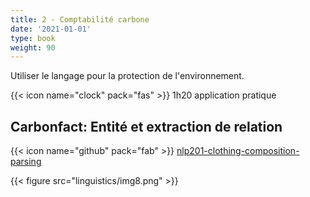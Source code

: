 ```yaml
---
title: 2 - Comptabilité carbone
date: '2021-01-01'
type: book
weight: 90
---
```


Utiliser le langage pour la protection de l'environnement.

<!--more-->

{{< icon name="clock" pack="fas" >}} 1h20 application pratique

## Carbonfact: Entité et extraction de relation

{{< icon name="github" pack="fab" >}} [nlp201-clothing-composition-parsing](https://framagit.org/MichelDeudon/nlp201-clothing-composition-parsing)

{{< figure src="linguistics/img8.png" >}}